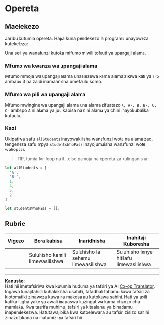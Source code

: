 <!--
CO_OP_TRANSLATOR_METADATA:
{
  "original_hash": "bf62b82567e6f9bdf4abda9ae0ccb64a",
  "translation_date": "2025-08-28T04:07:19+00:00",
  "source_file": "2-js-basics/3-making-decisions/assignment.md",
  "language_code": "sw"
}
-->
# Opereta

## Maelekezo

Jaribu kutumia opereta. Hapa kuna pendekezo la programu unayoweza kutekeleza:

Una seti ya wanafunzi kutoka mifumo miwili tofauti ya upangaji alama.

### Mfumo wa kwanza wa upangaji alama

Mfumo mmoja wa upangaji alama unaelezewa kama alama zikiwa kati ya 1-5 ambapo 3 na zaidi inamaanisha umefaulu somo.

### Mfumo wa pili wa upangaji alama

Mfumo mwingine wa upangaji alama una alama zifuatazo `A, A-, B, B-, C, C-` ambapo `A` ni alama ya juu kabisa na `C` ni alama ya chini inayokubalika kufaulu.

### Kazi

Ukipatiwa safu `allStudents` inayowakilisha wanafunzi wote na alama zao, tengeneza safu mpya `studentsWhoPass` inayojumuisha wanafunzi wote waliopasi.

> TIP, tumia for-loop na if...else pamoja na opereta za kulinganisha:

```javascript
let allStudents = [
  'A',
  'B-',
  1,
  4,
  5,
  2
]

let studentsWhoPass = [];
```

## Rubric

| Vigezo   | Bora kabisa                   | Inaridhisha                  | Inahitaji Kuboresha             |
| -------- | ----------------------------- | ---------------------------- | ------------------------------- |
|          | Suluhisho kamili limewasilishwa | Suluhisho la sehemu limewasilishwa | Suluhisho lenye hitilafu limewasilishwa |

---

**Kanusho**:  
Hati hii imetafsiriwa kwa kutumia huduma ya tafsiri ya AI [Co-op Translator](https://github.com/Azure/co-op-translator). Ingawa tunajitahidi kuhakikisha usahihi, tafadhali fahamu kuwa tafsiri za kiotomatiki zinaweza kuwa na makosa au kutokuwa sahihi. Hati ya asili katika lugha yake ya awali inapaswa kuzingatiwa kama chanzo cha mamlaka. Kwa taarifa muhimu, tafsiri ya kitaalamu ya binadamu inapendekezwa. Hatutawajibika kwa kutoelewana au tafsiri zisizo sahihi zinazotokana na matumizi ya tafsiri hii.